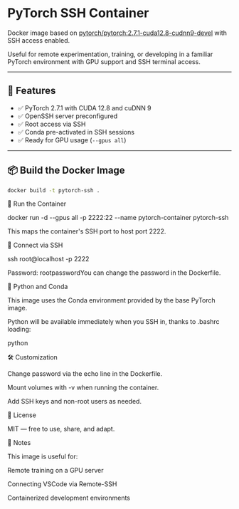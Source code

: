 # PyTorch SSH Container

Docker image based on [pytorch/pytorch:2.7.1-cuda12.8-cudnn9-devel](https://hub.docker.com/r/pytorch/pytorch) with SSH access enabled.

Useful for remote experimentation, training, or developing in a familiar PyTorch environment with GPU support and SSH terminal access.

---

## 🚀 Features

- ✅ PyTorch 2.7.1 with CUDA 12.8 and cuDNN 9
- ✅ OpenSSH server preconfigured
- ✅ Root access via SSH
- ✅ Conda pre-activated in SSH sessions
- ✅ Ready for GPU usage (`--gpus all`)

---

## 📦 Build the Docker Image

```bash
docker build -t pytorch-ssh .
```

🧰 Run the Container

docker run -d --gpus all -p 2222:22 --name pytorch-container pytorch-ssh

This maps the container's SSH port to host port 2222.

🔑 Connect via SSH

ssh root@localhost -p 2222

Password: rootpasswordYou can change the password in the Dockerfile.

🧪 Python and Conda

This image uses the Conda environment provided by the base PyTorch image.

Python will be available immediately when you SSH in, thanks to .bashrc loading:

python

🛠️ Customization

Change password via the echo line in the Dockerfile.

Mount volumes with -v when running the container.

Add SSH keys and non-root users as needed.

📜 License

MIT — free to use, share, and adapt.

🧠 Notes

This image is useful for:

Remote training on a GPU server

Connecting VSCode via Remote-SSH

Containerized development environments
